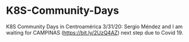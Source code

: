 # K8S-Community-Days
K8S Community Days in Centroamérica
3/31/20: Sergio Méndez and I am waiting for CAMPINAS (https://bit.ly/2UzQ4AZ) next step due to Covid 19.

